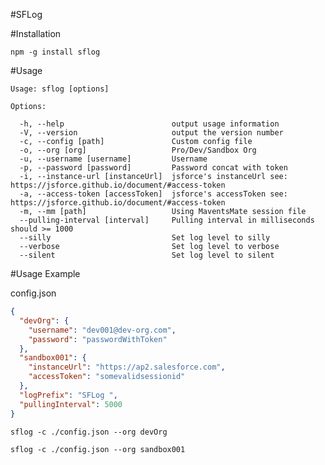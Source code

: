 #SFLog

#Installation

	npm -g install sflog

#Usage

    Usage: sflog [options]
    
    Options:
    
      -h, --help                        output usage information
      -V, --version                     output the version number
      -c, --config [path]               Custom config file
      -o, --org [org]                   Pro/Dev/Sandbox Org
      -u, --username [username]         Username
      -p, --password [password]         Password concat with token
      -i, --instance-url [instanceUrl]  jsforce's instanceUrl see: https://jsforce.github.io/document/#access-token
      -a, --access-token [accessToken]  jsforce's accessToken see: https://jsforce.github.io/document/#access-token
      -m, --mm [path]                   Using MaventsMate session file
      --pulling-interval [interval]     Pulling interval in milliseconds should >= 1000
      --silly                           Set log level to silly
      --verbose                         Set log level to verbose
      --silent                          Set log level to silent

#Usage Example

config.json
```json
{
  "devOrg": {
    "username": "dev001@dev-org.com",
    "password": "passwordWithToken"
  },
  "sandbox001": {
    "instanceUrl": "https://ap2.salesforce.com",
    "accessToken": "somevalidsessionid"
  },
  "logPrefix": "SFLog ",
  "pullingInterval": 5000
}
```

	sflog -c ./config.json --org devOrg

	sflog -c ./config.json --org sandbox001




